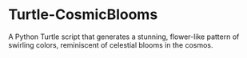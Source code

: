 # Turtle-CosmicBlooms
A Python Turtle script that generates a stunning, flower-like pattern of swirling colors, reminiscent of celestial blooms in the cosmos.
